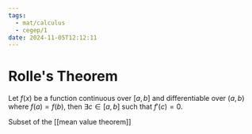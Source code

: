 ```yaml
---
tags:
  - mat/calculus
  - cegep/1
date: 2024-11-05T12:12:11
---
```


# Rolle's Theorem

Let $f(x)$ be a function continuous over $[a, b]$ and differentiable over $(a, b)$ where $f(a) = f(b)$,
then $\exists c \in [a, b]$ such that $f'(c) = 0$.

Subset of the [[mean value theorem]]

